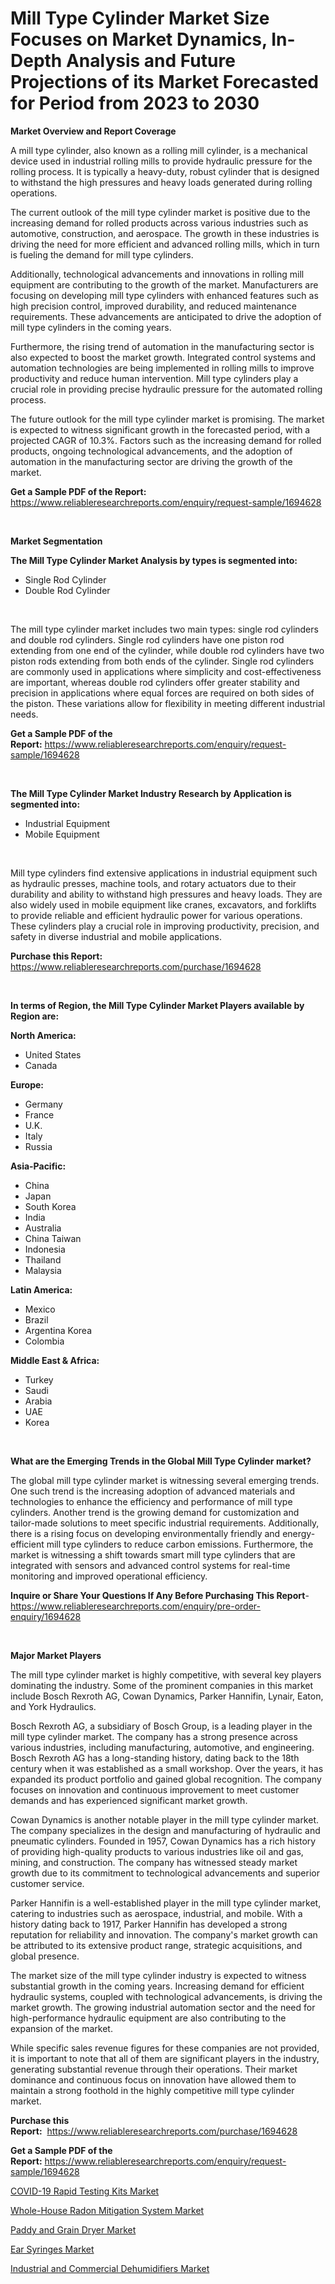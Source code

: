 <p><h1>Mill Type Cylinder Market Size Focuses on Market Dynamics, In-Depth Analysis and Future Projections of its Market Forecasted for Period from 2023 to 2030</h1></p><p><strong>Market Overview and Report Coverage</strong></p>
<p><p>A mill type cylinder, also known as a rolling mill cylinder, is a mechanical device used in industrial rolling mills to provide hydraulic pressure for the rolling process. It is typically a heavy-duty, robust cylinder that is designed to withstand the high pressures and heavy loads generated during rolling operations.</p><p>The current outlook of the mill type cylinder market is positive due to the increasing demand for rolled products across various industries such as automotive, construction, and aerospace. The growth in these industries is driving the need for more efficient and advanced rolling mills, which in turn is fueling the demand for mill type cylinders.</p><p>Additionally, technological advancements and innovations in rolling mill equipment are contributing to the growth of the market. Manufacturers are focusing on developing mill type cylinders with enhanced features such as high precision control, improved durability, and reduced maintenance requirements. These advancements are anticipated to drive the adoption of mill type cylinders in the coming years.</p><p>Furthermore, the rising trend of automation in the manufacturing sector is also expected to boost the market growth. Integrated control systems and automation technologies are being implemented in rolling mills to improve productivity and reduce human intervention. Mill type cylinders play a crucial role in providing precise hydraulic pressure for the automated rolling process.</p><p>The future outlook for the mill type cylinder market is promising. The market is expected to witness significant growth in the forecasted period, with a projected CAGR of 10.3%. Factors such as the increasing demand for rolled products, ongoing technological advancements, and the adoption of automation in the manufacturing sector are driving the growth of the market.</p></p>
<p><strong>Get a Sample PDF of the Report:</strong> <a href="https://www.reliableresearchreports.com/enquiry/request-sample/1694628">https://www.reliableresearchreports.com/enquiry/request-sample/1694628</a></p>
<p>&nbsp;</p>
<p><strong>Market Segmentation</strong></p>
<p><strong>The Mill Type Cylinder Market Analysis by types is segmented into:</strong></p>
<p><ul><li>Single Rod Cylinder</li><li>Double Rod Cylinder</li></ul></p>
<p>&nbsp;</p>
<p><p>The mill type cylinder market includes two main types: single rod cylinders and double rod cylinders. Single rod cylinders have one piston rod extending from one end of the cylinder, while double rod cylinders have two piston rods extending from both ends of the cylinder. Single rod cylinders are commonly used in applications where simplicity and cost-effectiveness are important, whereas double rod cylinders offer greater stability and precision in applications where equal forces are required on both sides of the piston. These variations allow for flexibility in meeting different industrial needs.</p></p>
<p><strong>Get a Sample PDF of the Report:</strong>&nbsp;<a href="https://www.reliableresearchreports.com/enquiry/request-sample/1694628">https://www.reliableresearchreports.com/enquiry/request-sample/1694628</a></p>
<p>&nbsp;</p>
<p><strong>The Mill Type Cylinder Market Industry Research by Application is segmented into:</strong></p>
<p><ul><li>Industrial Equipment</li><li>Mobile Equipment</li></ul></p>
<p>&nbsp;</p>
<p><p>Mill type cylinders find extensive applications in industrial equipment such as hydraulic presses, machine tools, and rotary actuators due to their durability and ability to withstand high pressures and heavy loads. They are also widely used in mobile equipment like cranes, excavators, and forklifts to provide reliable and efficient hydraulic power for various operations. These cylinders play a crucial role in improving productivity, precision, and safety in diverse industrial and mobile applications.</p></p>
<p><strong>Purchase this Report:</strong>&nbsp; <a href="https://www.reliableresearchreports.com/purchase/1694628">https://www.reliableresearchreports.com/purchase/1694628</a></p>
<p>&nbsp;</p>
<p><strong>In terms of Region, the Mill Type Cylinder Market Players available by Region are:</strong></p>
<p>
    <p> <strong> North America: </strong>
        <ul>
            <li>United States</li>
            <li>Canada</li>
        </ul>
        </p> 
    <p> <strong> Europe: </strong>
        <ul>
            <li>Germany</li>
            <li>France</li>
            <li>U.K.</li>
            <li>Italy</li>
            <li>Russia</li>
        </ul>
        </p> 
    <p> <strong> Asia-Pacific: </strong>
        <ul>
            <li>China</li>
            <li>Japan</li>
            <li>South Korea</li>
            <li>India</li>
            <li>Australia</li>
            <li>China Taiwan</li>
            <li>Indonesia</li>
            <li>Thailand</li>
            <li>Malaysia</li>
        </ul>
        </p> 
    <p> <strong> Latin America: </strong>
        <ul>
            <li>Mexico</li>
            <li>Brazil</li>
            <li>Argentina Korea</li>
            <li>Colombia</li>
        </ul>
        </p> 
    <p> <strong> Middle East & Africa: </strong>
        <ul>
            <li>Turkey</li>
            <li>Saudi</li>
            <li>Arabia</li>
            <li>UAE</li>
            <li>Korea</li>
        </ul>
    </p>
    </p>
<p>&nbsp;</p>
<p><strong>What are the Emerging Trends in the Global Mill Type Cylinder market?</strong></p>
<p><p>The global mill type cylinder market is witnessing several emerging trends. One such trend is the increasing adoption of advanced materials and technologies to enhance the efficiency and performance of mill type cylinders. Another trend is the growing demand for customization and tailor-made solutions to meet specific industrial requirements. Additionally, there is a rising focus on developing environmentally friendly and energy-efficient mill type cylinders to reduce carbon emissions. Furthermore, the market is witnessing a shift towards smart mill type cylinders that are integrated with sensors and advanced control systems for real-time monitoring and improved operational efficiency.</p></p>
<p><strong>Inquire or Share Your Questions If Any Before Purchasing This Report</strong>- <a href="https://www.reliableresearchreports.com/enquiry/pre-order-enquiry/1694628">https://www.reliableresearchreports.com/enquiry/pre-order-enquiry/1694628</a></p>
<p>&nbsp;</p>
<p><strong>Major Market Players</strong></p>
<p><p>The mill type cylinder market is highly competitive, with several key players dominating the industry. Some of the prominent companies in this market include Bosch Rexroth AG, Cowan Dynamics, Parker Hannifin, Lynair, Eaton, and York Hydraulics.</p><p>Bosch Rexroth AG, a subsidiary of Bosch Group, is a leading player in the mill type cylinder market. The company has a strong presence across various industries, including manufacturing, automotive, and engineering. Bosch Rexroth AG has a long-standing history, dating back to the 18th century when it was established as a small workshop. Over the years, it has expanded its product portfolio and gained global recognition. The company focuses on innovation and continuous improvement to meet customer demands and has experienced significant market growth.</p><p>Cowan Dynamics is another notable player in the mill type cylinder market. The company specializes in the design and manufacturing of hydraulic and pneumatic cylinders. Founded in 1957, Cowan Dynamics has a rich history of providing high-quality products to various industries like oil and gas, mining, and construction. The company has witnessed steady market growth due to its commitment to technological advancements and superior customer service.</p><p>Parker Hannifin is a well-established player in the mill type cylinder market, catering to industries such as aerospace, industrial, and mobile. With a history dating back to 1917, Parker Hannifin has developed a strong reputation for reliability and innovation. The company's market growth can be attributed to its extensive product range, strategic acquisitions, and global presence.</p><p>The market size of the mill type cylinder industry is expected to witness substantial growth in the coming years. Increasing demand for efficient hydraulic systems, coupled with technological advancements, is driving the market growth. The growing industrial automation sector and the need for high-performance hydraulic equipment are also contributing to the expansion of the market.</p><p>While specific sales revenue figures for these companies are not provided, it is important to note that all of them are significant players in the industry, generating substantial revenue through their operations. Their market dominance and continuous focus on innovation have allowed them to maintain a strong foothold in the highly competitive mill type cylinder market.</p></p>
<p><strong>Purchase this Report:</strong>&nbsp;&nbsp;<a href="https://www.reliableresearchreports.com/purchase/1694628">https://www.reliableresearchreports.com/purchase/1694628</a></p>
<p></p>
<p><strong>Get a Sample PDF of the Report:</strong>&nbsp;<a href="https://www.reliableresearchreports.com/enquiry/request-sample/1694628">https://www.reliableresearchreports.com/enquiry/request-sample/1694628</a></p>
<p><p><a href="https://github.com/Chiragrp26/Market-Research-Report-List-1/blob/main/covid-19-rapid-testing-kits-market.md">COVID-19 Rapid Testing Kits Market</a></p><p><a href="https://www.linkedin.com/pulse/whole-house-radon-mitigation-system-market-size-share-n4hpe/">Whole-House Radon Mitigation System Market</a></p><p><a href="https://www.linkedin.com/pulse/paddy-grain-dryer-market-challenges-opportunities-growth-g2yae/">Paddy and Grain Dryer Market</a></p><p><a href="https://github.com/santosh758595/Market-Research-Report-List-1/blob/main/ear-syringes-market.md">Ear Syringes Market</a></p><p><a href="https://www.linkedin.com/pulse/industrial-commercial-dehumidifiers-market-share-amp-bo1ge/">Industrial and Commercial Dehumidifiers Market</a></p></p>